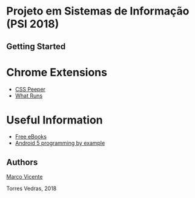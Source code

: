 # Projeto em Sistemas de Informação (PSI 2018)

## Getting Started ##

Chrome Extensions
=================
- [CSS Peeper](https://chrome.google.com/webstore/detail/css-peeper/mbnbehikldjhnfehhnaidhjhoofhpehk)
- [What Runs](https://chrome.google.com/webstore/detail/whatruns/cmkdbmfndkfgebldhnkbfhlneefdaaip)

Useful Information
=================
- [Free eBooks](https://www.packtpub.com//packt/offers/free-learning/)
- [Android 5 programming by example](https://www.packtpub.com/packt/free-ebook/android-by-example)

## Authors 
[Marco Vicente](https://scholar.google.com/citations?user=uKVB2XgAAAAJ&hl=en&oi=sra)

Torres Vedras, 2018
